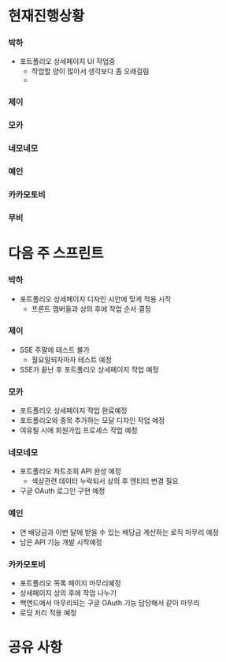 
# 현재진행상황

### 박하

- 포트폴리오 상세페이지 UI 작업중
	- 작업할 양이 많아서 생각보다 좀 오래걸림
	- 

### 제이


### 모카



### 네모네모



### 예인


### 카카모토비

### 무비

# 다음 주 스프린트

### 박하

- 포트폴리오 상세페이지 디자인 시안에 맞게 적용 시작
	- 프론트 멤버들과 상의 후에 작업 순서 결정

### 제이

- SSE 주말에 테스트 불가
	- 월요일되자마자 테스트 예정
- SSE가 끝난 후 포트폴리오 상세페이지 작업 예정

### 모카

- 포트폴리오 상세페이지 작업 완료예정
- 포트폴리오와 종목 추가하는 모달 디자인 작업 예정
- 여유될 시에 회원가입 프로세스 작업 예정

### 네모네모

- 포트폴리오 차트조회 API 완성 예정
	- 색상관련 데이터 누락되서 상의 후 엔티티 변경 필요
- 구글 OAuth 로그인 구현 예정

### 예인

- 연 배당금과 이번 달에 받을 수 있는 배당금 계산하는 로직 마무리 예정
- 남은 API 기능 개발 시작예정
### 카카모토비

- 포트폴리오 목록 페이지 마무리예정
- 상세페이지 상의 후에 작업 나누기
- 백엔드에서 마무리되는 구글 OAuth 기능 담당해서 같이 마무리
- 로딩 처리 적용 예정

# 공유 사항


